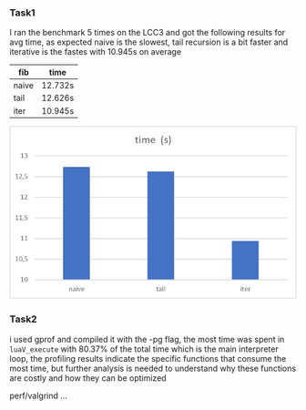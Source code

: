 ### Task1

I ran the benchmark 5 times on the LCC3 and got the following results for avg time, as expected naive is the slowest, tail recursion is a bit faster and iterative is the fastes with 10.945s on average

| fib   | time    |
|-------|---------|
| naive | 12.732s |
| tail  | 12.626s |
| iter  | 10.945s |

![fib_benchmark](fib_base.png)

### Task2

i used gprof and compiled it with the -pg flag, the most time was spent in ````luaV_execute```` with 80.37% of the total time which is the main interpreter loop, the profiling results indicate the specific functions that consume the most time, but further analysis is needed to understand why these functions are costly and how they can be optimized

perf/valgrind ...
